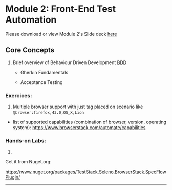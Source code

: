 # Module 2: Front-End Test Automation

Please download or view Module 2's Slide deck [here]()

## Core Concepts


1.  Brief overview of Behaviour Driven Development [BDD](https://cucumber.io/docs/bdd/) 
    - Gherkin Fundamentals

    - Acceptance Testing


### Exercices:

1) Multiple browser support with just tag placed on scenario like `@browser:firefox,43.0,OS_X,Lion`

  - list of supported capabilities (combination of browser, version, operating system):
  https://www.browserstack.com/automate/capabilities




### Hands-on Labs:


1) 


Get it from Nuget.org:

https://www.nuget.org/packages/TestStack.Seleno.BrowserStack.SpecFlowPlugin/

***

